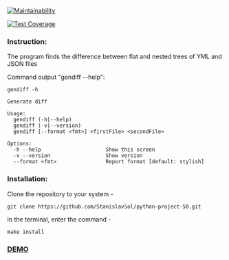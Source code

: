 [![Maintainability](https://api.codeclimate.com/v1/badges/fb905ca56e5cb4b7069c/maintainability)](https://codeclimate.com/github/StanislavSol/php-project-48/maintainability)

[![Test Coverage](https://api.codeclimate.com/v1/badges/fb905ca56e5cb4b7069c/test_coverage)](https://codeclimate.com/github/StanislavSol/php-project-48/test_coverage)

### Instruсtion:
The program finds the difference between flat and nested trees of YML and JSON files

Сommand output "gendiff --help":

```
gendiff -h

Generate diff

Usage:
  gendiff (-h|--help)
  gendiff (-v|--version)
  gendiff [--format <fmt>] <firstFile> <secondFile>

Options:
  -h --help                     Show this screen
  -v --version                  Show version
  --format <fmt>                Report format [default: stylish]
```

### Installation:
Clone the repository to your system -
```
git clone https://github.com/StanislavSol/python-project-50.git
```
In the terminal, enter the command -
```
make install
```
### [DEMO](https://asciinema.org/a/O9HnSCNqJer3aYCAsrLteCEM2)
